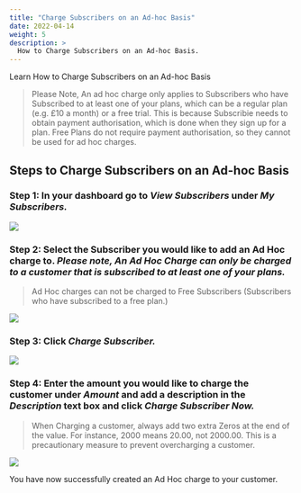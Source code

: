 ```yaml
---
title: "Charge Subscribers on an Ad-hoc Basis"
date: 2022-04-14
weight: 5
description: >
  How to Charge Subscribers on an Ad-hoc Basis.
---
```


Learn How to Charge Subscribers on an Ad-hoc Basis

>Please Note, An ad hoc charge only applies to Subscribers who have Subscribed to at least one of your plans, which can be a regular plan (e.g. £10 a month) or a free trial. This is because Subscribie needs to obtain payment authorisation, which is done when they sign up for a plan. Free Plans do not require payment authorisation, so they cannot be used for ad hoc charges.

## Steps to Charge Subscribers on an Ad-hoc Basis

### Step 1: In your dashboard go to *View Subscribers* under *My Subscribers.*

![](https://subscribie.co.uk/blog/content/images/2023/04/image-20.png)

### Step 2: Select the Subscriber you would like to add an Ad Hoc charge to. *Please note, An Ad Hoc Charge can only be charged to a customer that is subscribed to at least one of your plans.*

>Ad Hoc charges can not be charged to Free Subscribers (Subscribers who have subscribed to a free plan.)

![](https://subscribie.co.uk/blog/content/images/2023/04/image-21.png)

### Step 3: Click *Charge Subscriber.*

![](https://subscribie.co.uk/blog/content/images/2023/04/image-22.png)

### Step 4: Enter the amount you would like to charge the customer under *Amount* and add a description in the *Description* text box and click *Charge Subscriber Now.*

>When Charging a customer, always add two extra Zeros at the end of the value. For instance, 2000 means 20.00, not 2000.00. This is a precautionary measure to prevent overcharging a customer.

![](https://subscribie.co.uk/blog/content/images/2023/04/image-23.png)

You have now successfully created an Ad Hoc charge to your customer. 